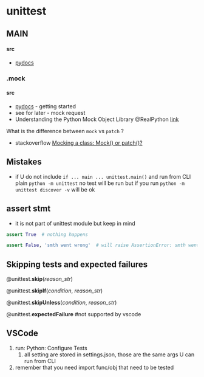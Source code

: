 # unittest

## MAIN

#### src

* [pydocs](https://docs.python.org/3/library/unittest.html)

### .mock

#### src

* [pydocs](https://docs.python.org/3/library/unittest.mock-examples.html?highlight=mock) - getting started
* see for later - mock request
* Understanding the Python Mock Object Library @RealPython [link](https://realpython.com/python-mock-library/)

What is the difference between `mock` vs `patch` ?

* stackoverflow  [Mocking a class: Mock\(\) or patch\(\)?](https://stackoverflow.com/questions/8180769/mocking-a-class-mock-or-patch)

## Mistakes

* if U do not include `if ... main ... unittest.main()` and run from CLI plain `python -m unittest` no test will be run but if you run `python -m unittest discover -v` will be ok

## assert stmt

* it is not part of unittest module but keep in mind

```python
assert True  # nothing happens

assert False, 'smth went wrong'  # will raise AssertionError: smth went wrong
```

## Skipping tests and expected failures

@unittest.**skip**\(_reason\_str_\)

@unittest.**skipIf**\(_condition_, _reason\_str_\)

@unittest.**skipUnless**\(_condition_, _reason\_str_\)

@unittest.**expectedFailure**           \#not supported by vscode

## VSCode

1. run: Python: Configure Tests
   1. all setting are stored in settings.json, those are the same args U can run from CLI
2. remember that you need import func/obj that need to be tested

